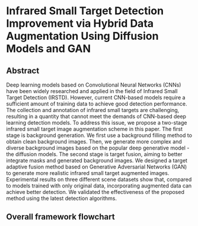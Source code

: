 # Infrared Small Target Detection Improvement via Hybrid Data Augmentation Using Diffusion Models and GAN
## Abstract
Deep learning models based on Convolutional Neural Networks (CNNs) have been widely researched and applied in the field of Infrared Small Target Detection (IRSTD). However, current CNN-based models require a sufficient amount of training data to achieve good detection performance. The collection and annotation of infrared small targets are challenging, resulting in a quantity that cannot meet the demands of CNN-based deep learning detection models. To address this issue, we propose a two-stage infrared small target image augmentation scheme in this paper. The first stage is background generation. We first use a background filling method to obtain clean background images. Then, we generate more complex and diverse background images based on the popular deep generative model - the diffusion models. The second stage is target fusion, aiming to better integrate masks and generated background images. We designed a target adaptive fusion method based on Generative Adversarial Networks (GAN) to generate more realistic infrared small target augmented images. Experimental results on three different scene datasets show that, compared to models trained with only original data, incorporating augmented data can achieve better detection. We validated the effectiveness of the proposed method using the latest detection algorithms.
## Overall framework flowchart
